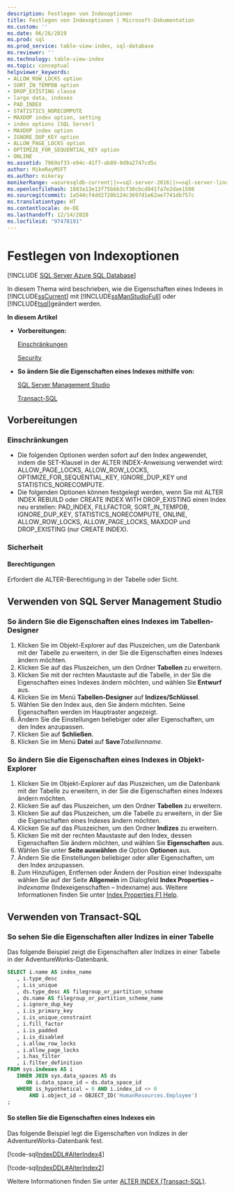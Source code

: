 ```yaml
---
description: Festlegen von Indexoptionen
title: Festlegen von Indexoptionen | Microsoft-Dokumentation
ms.custom: ''
ms.date: 06/26/2019
ms.prod: sql
ms.prod_service: table-view-index, sql-database
ms.reviewer: ''
ms.technology: table-view-index
ms.topic: conceptual
helpviewer_keywords:
- ALLOW_ROW_LOCKS option
- SORT_IN_TEMPDB option
- DROP_EXISTING clause
- large data, indexes
- PAD_INDEX
- STATISTICS_NORECOMPUTE
- MAXDOP index option, setting
- index options [SQL Server]
- MAXDOP index option
- IGNORE_DUP_KEY option
- ALLOW_PAGE_LOCKS option
- OPTIMIZE_FOR_SEQUENTIAL_KEY option
- ONLINE
ms.assetid: 7969af33-e94c-41f7-ab89-9d9a2747cd5c
author: MikeRayMSFT
ms.author: mikeray
monikerRange: =azuresqldb-current||>=sql-server-2016||>=sql-server-linux-2017||=azuresqldb-mi-current
ms.openlocfilehash: 1803a13e13f75bbb3cf38cbcd841fa7e2dae1508
ms.sourcegitcommit: 1a544cf4dd2720b124c3697d1e62ae7741db757c
ms.translationtype: HT
ms.contentlocale: de-DE
ms.lasthandoff: 12/14/2020
ms.locfileid: "97478191"
---
```

# <a name="set-index-options"></a>Festlegen von Indexoptionen

[!INCLUDE [SQL Server Azure SQL Database](../../includes/applies-to-version/sql-asdb.md)]

In diesem Thema wird beschrieben, wie die Eigenschaften eines Indexes in [!INCLUDE[ssCurrent](../../includes/sscurrent-md.md)] mit [!INCLUDE[ssManStudioFull](../../includes/ssmanstudiofull-md.md)] oder [!INCLUDE[tsql](../../includes/tsql-md.md)]geändert werden.

 **In diesem Artikel**

- **Vorbereitungen:**

   [Einschränkungen](#Restrictions)

   [Security](#Security)

- **So ändern Sie die Eigenschaften eines Indexes mithilfe von:**

   [SQL Server Management Studio](#SSMSProcedure)

   [Transact-SQL](#TsqlProcedure)

## <a name="before-you-begin"></a><a name="BeforeYouBegin"></a> Vorbereitungen

### <a name="limitations-and-restrictions"></a><a name="Restrictions"></a> Einschränkungen

- Die folgenden Optionen werden sofort auf den Index angewendet, indem die SET-Klausel in der ALTER INDEX-Anweisung verwendet wird: ALLOW_PAGE_LOCKS, ALLOW_ROW_LOCKS, OPTIMIZE_FOR_SEQUENTIAL_KEY, IGNORE_DUP_KEY und STATISTICS_NORECOMPUTE.
- Die folgenden Optionen können festgelegt werden, wenn Sie mit ALTER INDEX REBUILD oder CREATE INDEX WITH DROP_EXISTING einen Index neu erstellen: PAD_INDEX, FILLFACTOR, SORT_IN_TEMPDB, IGNORE_DUP_KEY, STATISTICS_NORECOMPUTE, ONLINE, ALLOW_ROW_LOCKS, ALLOW_PAGE_LOCKS, MAXDOP und DROP_EXISTING (nur CREATE INDEX).

### <a name="security"></a><a name="Security"></a> Sicherheit

#### <a name="permissions"></a><a name="Permissions"></a> Berechtigungen

Erfordert die ALTER-Berechtigung in der Tabelle oder Sicht.

## <a name="using-sql-server-management-studio"></a><a name="SSMSProcedure"></a> Verwenden von SQL Server Management Studio

### <a name="to-modify-the-properties-of-an-index-in-table-designer"></a>So ändern Sie die Eigenschaften eines Indexes im Tabellen-Designer

1. Klicken Sie im Objekt-Explorer auf das Pluszeichen, um die Datenbank mit der Tabelle zu erweitern, in der Sie die Eigenschaften eines Indexes ändern möchten.
2. Klicken Sie auf das Pluszeichen, um den Ordner **Tabellen** zu erweitern.
3. Klicken Sie mit der rechten Maustaste auf die Tabelle, in der Sie die Eigenschaften eines Indexes ändern möchten, und wählen Sie **Entwurf** aus.
4. Klicken Sie im Menü **Tabellen-Designer** auf **Indizes/Schlüssel**.
5. Wählen Sie den Index aus, den Sie ändern möchten. Seine Eigenschaften werden im Hauptraster angezeigt.
6. Ändern Sie die Einstellungen beliebiger oder aller Eigenschaften, um den Index anzupassen.
7. Klicken Sie auf **Schließen**.
8. Klicken Sie im Menü **Datei** auf **Save**_Tabellenname_.

### <a name="to-modify-the-properties-of-an-index-in-object-explorer"></a>So ändern Sie die Eigenschaften eines Indexes in Objekt-Explorer

1. Klicken Sie im Objekt-Explorer auf das Pluszeichen, um die Datenbank mit der Tabelle zu erweitern, in der Sie die Eigenschaften eines Indexes ändern möchten.
2. Klicken Sie auf das Pluszeichen, um den Ordner **Tabellen** zu erweitern.
3. Klicken Sie auf das Pluszeichen, um die Tabelle zu erweitern, in der Sie die Eigenschaften eines Indexes ändern möchten.
4. Klicken Sie auf das Pluszeichen, um den Ordner **Indizes** zu erweitern.
5. Klicken Sie mit der rechten Maustaste auf den Index, dessen Eigenschaften Sie ändern möchten, und wählen Sie **Eigenschaften** aus.
6. Wählen Sie unter **Seite auswählen** die Option **Optionen** aus.
7. Ändern Sie die Einstellungen beliebiger oder aller Eigenschaften, um den Index anzupassen.
8. Zum Hinzufügen, Entfernen oder Ändern der Position einer Indexspalte wählen Sie auf der Seite **Allgemein** im Dialogfeld **Index Properties –** _Indexname_ (Indexeigenschaften – Indexname) aus. Weitere Informationen finden Sie unter [Index Properties F1 Help](../../relational-databases/indexes/index-properties-f1-help.md).

## <a name="using-transact-sql"></a><a name="TsqlProcedure"></a> Verwenden von Transact-SQL

### <a name="to-see-the-properties-of-all-the-indexes-in-a-table"></a>So sehen Sie die Eigenschaften aller Indizes in einer Tabelle

Das folgende Beispiel zeigt die Eigenschaften aller Indizes in einer Tabelle in der AdventureWorks-Datenbank.

```sql
SELECT i.name AS index_name
   , i.type_desc
   , i.is_unique
   , ds.type_desc AS filegroup_or_partition_scheme
   , ds.name AS filegroup_or_partition_scheme_name
   , i.ignore_dup_key
   , i.is_primary_key
   , i.is_unique_constraint
   , i.fill_factor
   , i.is_padded
   , i.is_disabled
   , i.allow_row_locks
   , i.allow_page_locks
   , i.has_filter
   , i.filter_definition
FROM sys.indexes AS i
   INNER JOIN sys.data_spaces AS ds
      ON i.data_space_id = ds.data_space_id
   WHERE is_hypothetical = 0 AND i.index_id <> 0
       AND i.object_id = OBJECT_ID('HumanResources.Employee')
;
```

#### <a name="to-set-the-properties-of-an-index"></a>So stellen Sie die Eigenschaften eines Indexes ein

Das folgende Beispiel legt die Eigenschaften von Indizes in der AdventureWorks-Datenbank fest.

[!code-sql[IndexDDL#AlterIndex4](../../relational-databases/indexes/codesnippet/tsql/set-index-options_1.sql)]

[!code-sql[IndexDDL#AlterIndex2](../../relational-databases/indexes/codesnippet/tsql/set-index-options_2.sql)]

Weitere Informationen finden Sie unter [ALTER INDEX &#40;Transact-SQL&#41;](../../t-sql/statements/alter-index-transact-sql.md).
